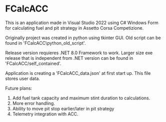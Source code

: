 # FCalcACC

This is an application made in Visual Studio 2022 using C# Windows Form for calculating fuel and pit strategy in Assetto Corsa Competizione. 

Originally project was created in python using tkinter GUI. Old script can be found in 'FCalcACC\python_old_script'.

Release version requieres .NET 8.0 Framework to work. Larger size exe release that is independent from .NET version can be found in 'FCalcACC/self_contained'.

Application is creating a 'FCalcACC_data.json' at first start up. This file stores user data.

Future plans:
1. Add fuel tank capacity and maximum stint duration to calculations.
2. More error handling.
3. Ability to move pit stop earlier/later in pit strategy
4. Telemetry integration with ACC.
